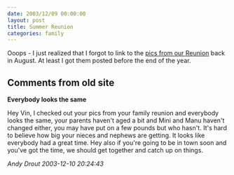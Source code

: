 ```yaml
---
date: 2003/12/09 00:00:00
layout: post
title: Summer Reunion
categories: family
---
```


Ooops - I just realized that I forgot to link to the [pics from our Reunion](http://kurup.org/photo/album?album_id=7436) back in August. At least I got them posted before the end of the year.

<div id="comment-box">
<h2>Comments from old site</h2>

<div class="one-comment">
<p><b>Everybody looks the same</b></p>
<p>
Hey Vin, I checked out your pics from your family reunion and
everybody looks the same, your parents haven't aged a bit and Mini and
Manu haven't changed either, you may have put on a few pounds but who
hasn't.  It's hard to believe how big your nieces and nephews are
getting. It looks like everybody had a great time.  Hey also if you're
going to be in town soon and you've got the time, we should get
together and catch up on things.
</p>
<address class="signature">
<span class="author">Andy Drout</span>
<span class="date">2003-12-10 20:24:43</span>
</address>
</div>

</div>
